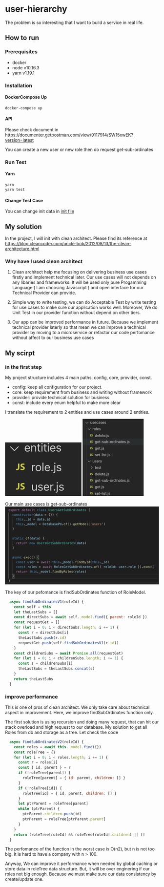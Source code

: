 # user-hierarchy

The problem is so interesting that I want to build a service in real life.

## How to run

### Prerequisites

- docker
- node v10.16.3
- yarn v1.19.1

### Installation

#### DockerCompose Up

```shell
docker-compose up
```

#### API

Please check document in https://documenter.getpostman.com/view/9117914/SW15xwEK?version=latest

You can create a new user or new role then do request get-sub-ordinates

### Run Test

#### Yarn

```shell
yarn
yarn test
```

#### Change Test Case

You can change init data in [init file](/src/core/usecases/users/test/init.js)

## My solution

In the project, I will init with clean architect. Please find its reference at https://blog.cleancoder.com/uncle-bob/2012/08/13/the-clean-architecture.html

### Why have I used clean architect

1. Clean architect help me focusing on delivering business use cases firstly and implement technical later. Our use cases will not depends on any libaries and frameworks. It will be used only pure Progamming Language ( I am choosing Javascript ) and open interface for our Technical Provider can provide.

2. Simple way to write testing, we can do Acceptable Test by write testing for use cases to make sure our application works well. Moreover, We do Unit Test in our provider function without depend on other tiers.

3. Our app can be improved performance in future. Because we implement technical provider laterly so that mean we can improve a technical provider by moving to a microservice or refactor our code perfomance without affect to our business use cases

## My scirpt

### in the first step

My project structure includes 4 main paths: config, core, provider, const.

- config: keep all configuration for our project.
- core: keep requirement from business and writing without framework
- provider: provide technical solution for business
- const: include every enum helpful to make more clear

I translate the requirement to 2 entities and use cases around 2 entities.

<img src="/document/image/entities.png?raw=true">
<img src="/document/image/usecases.png?raw=true" width="200">

Our main use cases is get-sub-ordinates
<img src="/document/image/getSubOrdinates.png?raw=true" with="600">

The key of our pefomance is findSubOrdinates function of RoleModel.

```js
  async findSubOrdinatesV1(roleId) {
    const self = this
    let theLastSubs = []
    const directSubs = await self._model.find({ parent: roleId })
    const requestGet = []
    for (let i = 0; i < directSubs.length; i += 1) {
      const r = directSubs[i]
      theLastSubs.push(r.id)
      requestGet.push(self.findSubOrdinatesV1(r.id))
    }
    const childrenSubs = await Promise.all(requestGet)
    for (let i = 0; i < childrenSubs.length; i += 1) {
      const s = childrenSubs[i]
      theLastSubs = theLastSubs.concat(s)
    }
    return theLastSubs
  }
```

### improve performance

This is one of pros of clean architect. We only take care about technical aspect in improvement. Here, we improve findSubOrdinates function only.

The first solution is using recursion and doing many request, that can hit our stack overload and high request to our database. My solution to get all Roles from db and storage as a tree. Let check the code

```js
  async findSubOrdinatesV2(roleId) {
    const roles = await this._model.find({})
    const roleTree = {}
    for (let i = 0; i < roles.length; i += 1) {
      const r = roles[i]
      const { id, parent } = r
      if (!roleTree[parent]) {
        roleTree[parent] = { id: parent, children: [] }
      }
      if (!roleTree[id]) {
        roleTree[id] = { id, parent, children: [] }
      }
      let ptrParent = roleTree[parent]
      while (ptrParent) {
        ptrParent.children.push(id)
        ptrParent = roleTree[ptrParent.parent]
      }
    }
    return (roleTree[roleId] && roleTree[roleId].children) || []
  }
```

The perfomance of the function in the worst case is O(n2), but n is not too big. It is hard to have a company with n > 100.

Anyway, We can improve it performance when needed by global caching or store data in roleTree data structure. But, it will be over enginering if our roles not big enough. Because we must make sure our data consistency by create/update one.
